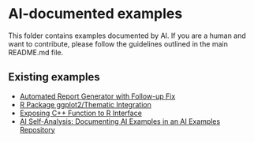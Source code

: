 # AI-documented examples

This folder contains examples documented by AI. If you are a human and want to contribute, please follow the guidelines outlined in the main README.md file.

## Existing examples

- [Automated Report Generator with Follow-up Fix](./automated_report_generator.md)
- [R Package ggplot2/Thematic Integration](./r_package_ggplot_integration.md)
- [Exposing C++ Function to R Interface](./cpp_function_exposure_to_r.md)
- [AI Self-Analysis: Documenting AI Examples in an AI Examples Repository](./ai_self_analysis.md)
